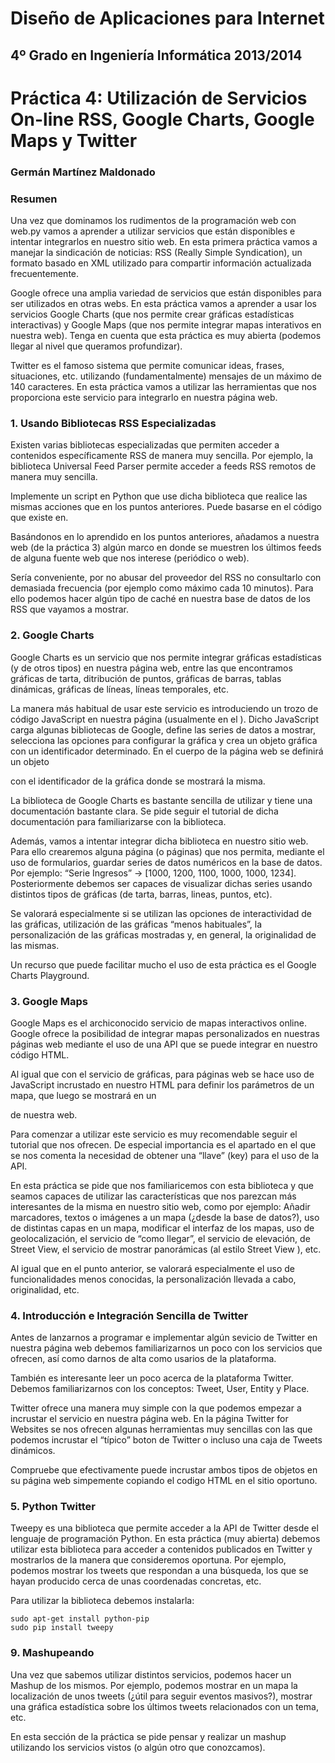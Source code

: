 Diseño de Aplicaciones para Internet
====================================
4º Grado en Ingeniería Informática 2013/2014
--------------------------------------------


# Práctica 4: Utilización de Servicios On-line RSS, Google Charts, Google Maps y Twitter
### Germán Martínez Maldonado

### Resumen

Una vez que dominamos los rudimentos de la programación web con web.py vamos a aprender a utilizar servicios que están disponibles e intentar integrarlos en nuestro sitio web. En esta primera práctica vamos a manejar la sindicación de noticias: RSS (Really Simple Syndication), un formato basado en XML utilizado para compartir información actualizada frecuentemente.

Google ofrece una amplia variedad de servicios que están disponibles para ser utilizados en otras webs. En esta práctica vamos a aprender a usar los servicios Google Charts (que nos permite crear gráficas estadísticas interactivas) y Google Maps (que nos permite integrar mapas interativos en nuestra web). Tenga en cuenta que esta práctica es muy abierta (podemos llegar al nivel que queramos profundizar).

Twitter es el famoso sistema que permite comunicar ideas, frases, situaciones, etc. utilizando (fundamentalmente) mensajes de un máximo de 140 caracteres. En esta práctica vamos a utilizar las herramientas que nos proporciona este servicio para integrarlo en nuestra página web.

### 1. Usando Bibliotecas RSS Especializadas

Existen varias bibliotecas especializadas que permiten acceder a contenidos específicamente RSS de manera muy sencilla. Por ejemplo, la biblioteca Universal Feed Parser permite acceder a feeds RSS remotos de manera muy sencilla.

Implemente un script en Python que use dicha biblioteca que realice las mismas acciones que en los puntos anteriores. Puede basarse en el código que existe en.

Basándonos en lo aprendido en los puntos anteriores, añadamos a nuestra web (de la práctica 3) algún marco en donde se muestren los últimos feeds de alguna fuente web que nos interese (periódico o web).

Sería conveniente, por no abusar del proveedor del RSS no consultarlo con demasiada frecuencia (por ejemplo como máximo cada 10 minutos). Para ello podemos hacer algún tipo de caché en nuestra base de datos de los RSS que vayamos a mostrar.

### 2. Google Charts

Google Charts es un servicio que nos permite integrar gráficas estadísticas (y de otros tipos) en nuestra página web, entre las que encontramos gráficas de tarta, ditribución de puntos, gráficas de barras, tablas dinámicas, gráficas de líneas, líneas temporales, etc.

La manera más habitual de usar este servicio es introduciendo un trozo de código JavaScript en nuestra página (usualmente en el <head>). Dicho JavaScript carga algunas bibliotecas de Google, define las series de datos a mostrar, selecciona las opciones para configurar la gráfica y crea un objeto gráfica con un identificador determinado. En el cuerpo de la página web se definirá un objeto <div> con el identificador de la gráfica donde se mostrará la misma.

La biblioteca de Google Charts es bastante sencilla de utilizar y tiene una documentación bastante clara. Se pide seguir el tutorial de dicha documentación para familiarizarse con la biblioteca.

Además, vamos a intentar integrar dicha biblioteca en nuestro sitio web. Para ello crearemos alguna página (o páginas) que nos permita, mediante el uso de formularios, guardar series de datos numéricos en la base de datos. Por ejemplo: “Serie Ingresos” → [1000, 1200, 1100, 1000, 1000, 1234]. Posteriormente debemos ser capaces de visualizar dichas series usando distintos tipos de gráficas (de tarta, barras, lineas, puntos, etc).

Se valorará especialmente si se utilizan las opciones de interactividad de las gráficas, utilización de las gráficas “menos habituales”, la personalización de las gráficas mostradas y, en general, la originalidad de las mismas.

Un recurso que puede facilitar mucho el uso de esta práctica es el Google Charts Playground.

### 3. Google Maps

Google Maps es el archiconocido servicio de mapas interactivos online. Google ofrece la posibilidad de integrar mapas personalizados en nuestras páginas web mediante el uso de una API que se puede integrar en nuestro código HTML.

Al igual que con el servicio de gráficas, para páginas web se hace uso de JavaScript incrustado en nuestro HTML para definir los parámetros de un mapa, que luego se mostrará en un <div> de nuestra web.

Para comenzar a utilizar este servicio es muy recomendable seguir el tutorial que nos ofrecen. De especial importancia es el apartado en el que se nos comenta la necesidad de obtener una “llave” (key) para el uso de la API.

En esta práctica se pide que nos familiaricemos con esta biblioteca y que seamos capaces de utilizar las características que nos parezcan más interesantes de la misma en nuestro sitio web, como por ejemplo: Añadir marcadores, textos o imágenes a un mapa (¿desde la base de datos?), uso de distintas capas en un mapa, modificar el interfaz de los mapas, uso de geolocalización, el servicio de “como llegar”, el servicio de elevación, de Street View, el servicio de mostrar panorámicas (al estilo Street View ), etc.

Al igual que en el punto anterior, se valorará especialmente el uso de funcionalidades menos conocidas, la personalización llevada a cabo, originalidad, etc.

### 4. Introducción e Integración Sencilla de Twitter

Antes de lanzarnos a programar e implementar algún sevicio de Twitter en nuestra página web debemos familiarizarnos un poco con los servicios que ofrecen, así como darnos de alta como usarios de la plataforma.

También es interesante leer un poco acerca de la plataforma Twitter. Debemos familiarizarnos con los conceptos: Tweet, User, Entity y Place.

Twitter ofrece una manera muy simple con la que podemos empezar a incrustar el servicio en nuestra página web. En la página Twitter for Websites se nos ofrecen algunas herramientas muy sencillas con las que podemos incrustar el “típico” boton de Twitter o incluso una caja de Tweets dinámicos.

Compruebe que efectivamente puede incrustar ambos tipos de objetos en su página web simpemente copiando el codigo HTML en el sitio oportuno.

### 5.  Python Twitter

Tweepy es una biblioteca que permite acceder a la API de Twitter desde el lenguaje de programación Python.
En esta práctica (muy abierta) debemos utilizar esta biblioteca para acceder a contenidos publicados en Twitter y mostrarlos de la manera que consideremos oportuna. Por ejemplo, podemos mostrar los tweets que respondan a una búsqueda, los que se hayan producido cerca de unas coordenadas concretas, etc.

Para utilizar la biblioteca debemos instalarla:

```
sudo apt-get install python-pip
sudo pip install tweepy
```

### 9. Mashupeando

Una vez que sabemos utilizar distintos servicios, podemos hacer un Mashup de los mismos. Por ejemplo, podemos mostrar en un mapa la localización de unos tweets (¿útil para seguir eventos masivos?), mostrar una gráfica estadística sobre los últimos tweets relacionados con un tema, etc.

En esta sección de la práctica se pide pensar y realizar un mashup utilizando los servicios vistos (o algún otro que conozcamos).
